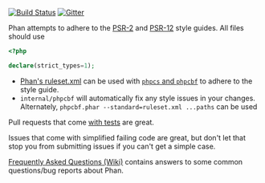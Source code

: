 [![Build Status](https://travis-ci.org/phan/phan.svg?branch=master)](https://travis-ci.org/phan/phan) [![Gitter](https://badges.gitter.im/phan/phan.svg)](https://gitter.im/phan/phan?utm_source=badge&utm_medium=badge&utm_campaign=pr-badge)

Phan attempts to adhere to the [PSR-2](http://www.php-fig.org/psr/psr-2/) and [PSR-12](https://www.php-fig.org/psr/psr-12/) style guides. All files should use

```php
<?php

declare(strict_types=1);
```

- [Phan's ruleset.xml](https://github.com/phan/phan/blob/master/ruleset.xml) can be used with [`phpcs` and `phpcbf`](https://github.com/squizlabs/PHP_CodeSniffer) to adhere to the style guide.
- `internal/phpcbf` will automatically fix any style issues in your changes.
  Alternately, `phpcbf.phar --standard=ruleset.xml ...paths` can be used

Pull requests that come [with tests](../tests/README.md) are great.

Issues that come with simplified failing code are great, but don't let that stop you from submitting issues if you can't get a simple case.

[Frequently Asked Questions (Wiki)](https://github.com/phan/phan/wiki/Frequently-Asked-Questions) contains answers to some common questions/bug reports about Phan.
